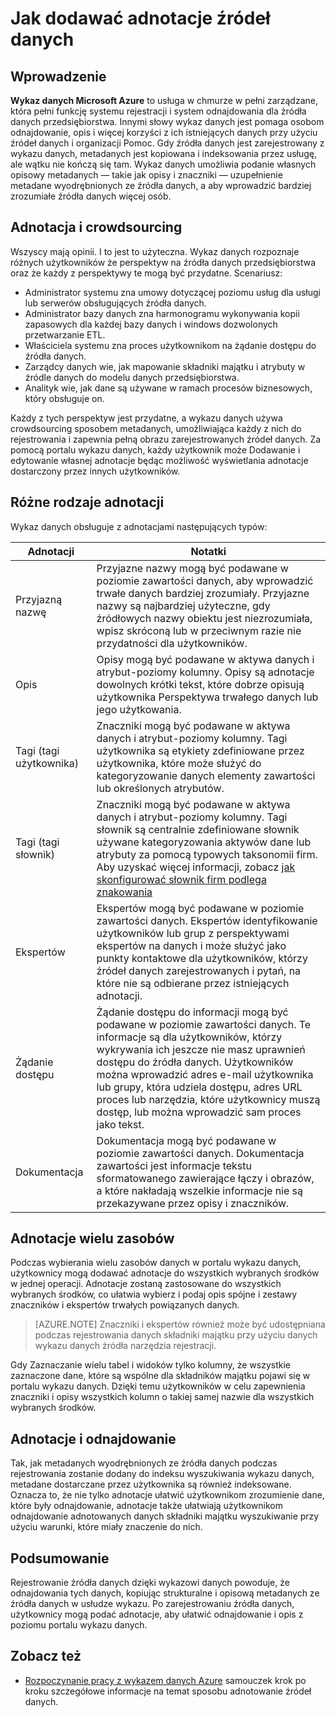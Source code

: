 <properties
   pageTitle="Jak dodawać adnotacje źródeł danych | Microsoft Azure"
   description="Artykule wyróżnianie jak dodawać adnotacje danych składników majątku w wykazie danych Azure, w tym przyjazne nazwy, znaczniki, opisy i ekspertów."
   services="data-catalog"
   documentationCenter=""
   authors="steelanddata"
   manager="NA"
   editor=""
   tags=""/>
<tags
   ms.service="data-catalog"
   ms.devlang="NA"
   ms.topic="article"
   ms.tgt_pltfrm="NA"
   ms.workload="data-catalog"
   ms.date="09/21/2016"
   ms.author="maroche"/>


# <a name="how-to-annotate-data-sources"></a>Jak dodawać adnotacje źródeł danych

## <a name="introduction"></a>Wprowadzenie
**Wykaz danych Microsoft Azure** to usługa w chmurze w pełni zarządzane, która pełni funkcję systemu rejestracji i system odnajdowania dla źródła danych przedsiębiorstwa. Innymi słowy wykaz danych jest pomaga osobom odnajdowanie, opis i więcej korzyści z ich istniejących danych przy użyciu źródeł danych i organizacji Pomoc. Gdy źródła danych jest zarejestrowany z wykazu danych, metadanych jest kopiowana i indeksowania przez usługę, ale wątku nie kończą się tam. Wykaz danych umożliwia podanie własnych opisowy metadanych — takie jak opisy i znaczniki — uzupełnienie metadane wyodrębnionych ze źródła danych, a aby wprowadzić bardziej zrozumiałe źródła danych więcej osób.

## <a name="annotation-and-crowdsourcing"></a>Adnotacja i crowdsourcing
Wszyscy mają opinii. I to jest to użyteczna.
Wykaz danych rozpoznaje różnych użytkowników że perspektyw na źródła danych przedsiębiorstwa oraz że każdy z perspektywy te mogą być przydatne. Scenariusz:

* Administrator systemu zna umowy dotyczącej poziomu usług dla usługi lub serwerów obsługujących źródła danych.
* Administrator bazy danych zna harmonogramu wykonywania kopii zapasowych dla każdej bazy danych i windows dozwolonych przetwarzanie ETL.
* Właściciela systemu zna proces użytkownikom na żądanie dostępu do źródła danych.
* Zarządcy danych wie, jak mapowanie składniki majątku i atrybuty w źródle danych do modelu danych przedsiębiorstwa.
* Analityk wie, jak dane są używane w ramach procesów biznesowych, który obsługuje on.

Każdy z tych perspektyw jest przydatne, a wykazu danych używa crowdsourcing sposobem metadanych, umożliwiająca każdy z nich do rejestrowania i zapewnia pełną obrazu zarejestrowanych źródeł danych. Za pomocą portalu wykazu danych, każdy użytkownik może Dodawanie i edytowanie własnej adnotacje będąc możliwość wyświetlania adnotacje dostarczony przez innych użytkowników.

## <a name="different-types-of-annotations"></a>Różne rodzaje adnotacji
Wykaz danych obsługuje z adnotacjami następujących typów:

| Adnotacji     | Notatki                                                                                                                                                                                                                                                                                                                                                           |
|----------------|-----------------------------------------------------------------------------------------------------------------------------------------------------------------------------------------------------------------------------------------------------------------------------------------------------------------------------------------------------------------|
| Przyjazną nazwę  | Przyjazne nazwy mogą być podawane w poziomie zawartości danych, aby wprowadzić trwałe danych bardziej zrozumiały. Przyjazne nazwy są najbardziej użyteczne, gdy źródłowych nazwy obiektu jest niezrozumiała, wpisz skróconą lub w przeciwnym razie nie przydatności dla użytkowników.                                                                                                                            |
| Opis    | Opisy mogą być podawane w aktywa danych i atrybut-poziomy kolumny. Opisy są adnotacje dowolnych krótki tekst, które dobrze opisują użytkownika Perspektywa trwałego danych lub jego użytkowania.                                                                                                                                                              |
| Tagi (tagi użytkownika)          | Znaczniki mogą być podawane w aktywa danych i atrybut-poziomy kolumny. Tagi użytkownika są etykiety zdefiniowane przez użytkownika, które może służyć do kategoryzowanie danych elementy zawartości lub określonych atrybutów.                                                                                                                                                                                                    |
| Tagi (tagi słownik)          | Znaczniki mogą być podawane w aktywa danych i atrybut-poziomy kolumny. Tagi słownik są centralnie zdefiniowane słownik używane kategoryzowania aktywów dane lub atrybuty za pomocą typowych taksonomii firm. Aby uzyskać więcej informacji, zobacz [jak skonfigurować słownik firm podlega znakowania](data-catalog-how-to-business-glossary.md)                                                                                                                                                                                                    |
| Ekspertów        | Ekspertów mogą być podawane w poziomie zawartości danych. Ekspertów identyfikowanie użytkowników lub grup z perspektywami ekspertów na danych i może służyć jako punkty kontaktowe dla użytkowników, którzy źródeł danych zarejestrowanych i pytań, na które nie są odbierane przez istniejących adnotacji.  |
| Żądanie dostępu | Żądanie dostępu do informacji mogą być podawane w poziomie zawartości danych. Te informacje są dla użytkowników, którzy wykrywania ich jeszcze nie masz uprawnień dostępu do źródła danych. Użytkowników można wprowadzić adres e-mail użytkownika lub grupy, która udziela dostępu, adres URL proces lub narzędzia, które użytkownicy muszą dostęp, lub można wprowadzić sam proces jako tekst. |
| Dokumentacja | Dokumentacja mogą być podawane w poziomie zawartości danych. Dokumentacja zawartości jest informacje tekstu sformatowanego zawierające łączy i obrazów, a które nakładają wszelkie informacje nie są przekazywane przez opisy i znaczników. |


## <a name="annotating-multiple-assets"></a>Adnotacje wielu zasobów
Podczas wybierania wielu zasobów danych w portalu wykazu danych, użytkownicy mogą dodawać adnotacje do wszystkich wybranych środków w jednej operacji. Adnotacje zostaną zastosowane do wszystkich wybranych środków, co ułatwia wybierz i podaj opis spójne i zestawy znaczników i ekspertów trwałych powiązanych danych.

> [AZURE.NOTE] Znaczniki i ekspertów również może być udostępniana podczas rejestrowania danych składniki majątku przy użyciu danych wykazu danych źródła narzędzia rejestracji.

Gdy Zaznaczanie wielu tabel i widoków tylko kolumny, że wszystkie zaznaczone dane, które są wspólne dla składników majątku pojawi się w portalu wykazu danych. Dzięki temu użytkowników w celu zapewnienia znaczniki i opisy wszystkich kolumn o takiej samej nazwie dla wszystkich wybranych środków.

## <a name="annotations-and-discovery"></a>Adnotacje i odnajdowanie
Tak, jak metadanych wyodrębnionych ze źródła danych podczas rejestrowania zostanie dodany do indeksu wyszukiwania wykazu danych, metadane dostarczane przez użytkownika są również indeksowane. Oznacza to, że nie tylko adnotacje ułatwić użytkownikom zrozumienie dane, które były odnajdowanie, adnotacje także ułatwiają użytkownikom odnajdowanie adnotowanych danych składniki majątku wyszukiwanie przy użyciu warunki, które miały znaczenie do nich.

## <a name="summary"></a>Podsumowanie
Rejestrowanie źródła danych dzięki wykazowi danych powoduje, że odnajdowania tych danych, kopiując strukturalne i opisową metadanych ze źródła danych w usłudze wykazu. Po zarejestrowaniu źródła danych, użytkownicy mogą podać adnotacje, aby ułatwić odnajdowanie i opis z poziomu portalu wykazu danych.

## <a name="see-also"></a>Zobacz też
- [Rozpoczynanie pracy z wykazem danych Azure](data-catalog-get-started.md) samouczek krok po kroku szczegółowe informacje na temat sposobu adnotowanie źródeł danych.

